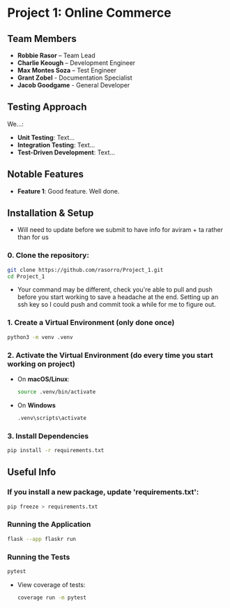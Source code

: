 # Project 1: Online Commerce


## Team Members
- **Robbie Rasor** – Team Lead
- **Charlie Keough** – Development Engineer
- **Max Montes Soza** – Test Engineer
- **Grant Zobel** - Documentation Specialist
- **Jacob Goodgame** - General Developer


## Testing Approach
We...:

- **Unit Testing**: Text...
- **Integration Testing**: Text...
- **Test-Driven Development**: Text...

## Notable Features
- **Feature 1**: Good feature. Well done.

## Installation & Setup
- Will need to update before we submit to have info for aviram + ta rather than for us

### **0. Clone the repository:**
```sh
git clone https://github.com/rasorro/Project_1.git
cd Project_1
```
- Your command may be different, check you're able to pull and push before you start working to save a headache at the end. Setting up an ssh key so I could push and commit took a while for me to figure out.

### **1. Create a Virtual Environment (only done once)**
```sh
python3 -m venv .venv
```

### **2. Activate the Virtual Environment (do every time you start working on project)**
- On **macOS/Linux**:
    ```sh
    source .venv/bin/activate
    ```
- On **Windows**
    ```sh
    .venv\scripts\activate
    ```
### **3. Install Dependencies**
```sh
pip install -r requirements.txt
```
## Useful Info

### If you install a new package, update 'requirements.txt':
```sh
pip freeze > requirements.txt
```

### Running the Application
```sh
flask --app flaskr run
```

### Running the Tests
```sh
pytest
```
- View coverage of tests:
    ```sh
    coverage run -m pytest
    ```
